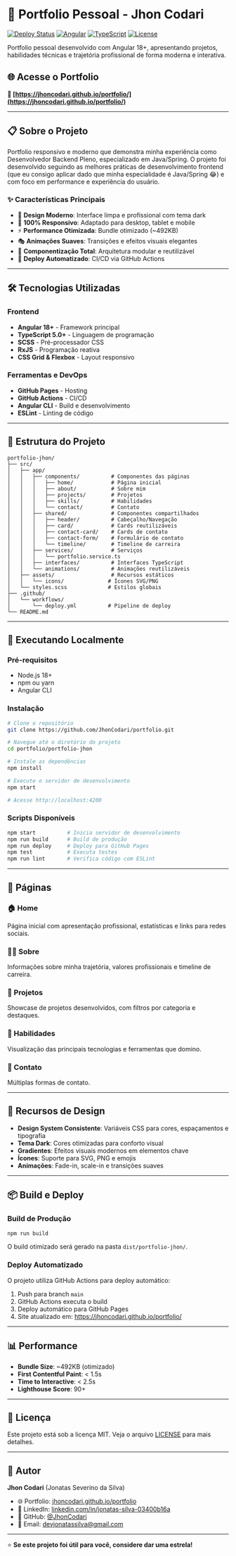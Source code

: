 # 🚀 Portfolio Pessoal - Jhon Codari

[![Deploy Status](https://img.shields.io/badge/deploy-active-success)](https://jhoncodari.github.io/portfolio/)
[![Angular](https://img.shields.io/badge/Angular-18+-red)](https://angular.io/)
[![TypeScript](https://img.shields.io/badge/TypeScript-5.0+-blue)](https://www.typescriptlang.org/)
[![License](https://img.shields.io/badge/license-MIT-green)](LICENSE)

Portfolio pessoal desenvolvido com Angular 18+, apresentando projetos, habilidades técnicas e trajetória profissional de forma moderna e interativa.

## 🌐 Acesse o Portfolio

**🔗 [https://jhoncodari.github.io/portfolio/](https://jhoncodari.github.io/portfolio/)**

---

## 📋 Sobre o Projeto

Portfolio responsivo e moderno que demonstra minha experiência como Desenvolvedor Backend Pleno, especializado em Java/Spring. O projeto foi desenvolvido seguindo as melhores práticas de desenvolvimento frontend (que eu consigo aplicar dado que minha especialidade é Java/Spring 😂) e com foco em performance e experiência do usuário.

### ✨ Características Principais

- 🎨 **Design Moderno**: Interface limpa e profissional com tema dark
- 📱 **100% Responsivo**: Adaptado para desktop, tablet e mobile
- ⚡ **Performance Otimizada**: Bundle otimizado (~492KB)
- 🎭 **Animações Suaves**: Transições e efeitos visuais elegantes
- 🧩 **Componentização Total**: Arquitetura modular e reutilizável
- 🔄 **Deploy Automatizado**: CI/CD via GitHub Actions

---

## 🛠️ Tecnologias Utilizadas

### Frontend
- **Angular 18+** - Framework principal
- **TypeScript 5.0+** - Linguagem de programação
- **SCSS** - Pré-processador CSS
- **RxJS** - Programação reativa
- **CSS Grid & Flexbox** - Layout responsivo

### Ferramentas e DevOps
- **GitHub Pages** - Hosting
- **GitHub Actions** - CI/CD
- **Angular CLI** - Build e desenvolvimento
- **ESLint** - Linting de código

---

## 📂 Estrutura do Projeto

```
portfolio-jhon/
├── src/
│   ├── app/
│   │   ├── components/          # Componentes das páginas
│   │   │   ├── home/            # Página inicial
│   │   │   ├── about/           # Sobre mim
│   │   │   ├── projects/        # Projetos
│   │   │   ├── skills/          # Habilidades
│   │   │   └── contact/         # Contato
│   │   ├── shared/              # Componentes compartilhados
│   │   │   ├── header/          # Cabeçalho/Navegação
│   │   │   ├── card/            # Cards reutilizáveis
│   │   │   ├── contact-card/    # Cards de contato
│   │   │   ├── contact-form/    # Formulário de contato
│   │   │   └── timeline/        # Timeline de carreira
│   │   ├── services/            # Serviços
│   │   │   └── portfolio.service.ts
│   │   ├── interfaces/          # Interfaces TypeScript
│   │   └── animations/          # Animações reutilizáveis
│   ├── assets/                  # Recursos estáticos
│   │   └── icons/              # Ícones SVG/PNG
│   └── styles.scss             # Estilos globais
├── .github/
│   └── workflows/
│       └── deploy.yml          # Pipeline de deploy
└── README.md
```

---

## 🚀 Executando Localmente

### Pré-requisitos

- Node.js 18+
- npm ou yarn
- Angular CLI

### Instalação

```bash
# Clone o repositório
git clone https://github.com/JhonCodari/portfolio.git

# Navegue até o diretório do projeto
cd portfolio/portfolio-jhon

# Instale as dependências
npm install

# Execute o servidor de desenvolvimento
npm start

# Acesse http://localhost:4200
```

### Scripts Disponíveis

```bash
npm start          # Inicia servidor de desenvolvimento
npm run build      # Build de produção
npm run deploy     # Deploy para GitHub Pages
npm test           # Executa testes
npm run lint       # Verifica código com ESLint
```

---

## 📄 Páginas

### 🏠 Home
Página inicial com apresentação profissional, estatísticas e links para redes sociais.

### 👨‍💻 Sobre
Informações sobre minha trajetória, valores profissionais e timeline de carreira.

### 💼 Projetos
Showcase de projetos desenvolvidos, com filtros por categoria e destaques.

### 🎯 Habilidades
Visualização das principais tecnologias e ferramentas que domino.

### 📧 Contato
Múltiplas formas de contato.

---

## 🎨 Recursos de Design

- **Design System Consistente**: Variáveis CSS para cores, espaçamentos e tipografia
- **Tema Dark**: Cores otimizadas para conforto visual
- **Gradientes**: Efeitos visuais modernos em elementos chave
- **Ícones**: Suporte para SVG, PNG e emojis
- **Animações**: Fade-in, scale-in e transições suaves

---

## 📦 Build e Deploy

### Build de Produção

```bash
npm run build
```

O build otimizado será gerado na pasta `dist/portfolio-jhon/`.

### Deploy Automatizado

O projeto utiliza GitHub Actions para deploy automático:

1. Push para branch `main`
2. GitHub Actions executa o build
3. Deploy automático para GitHub Pages
4. Site atualizado em: https://jhoncodari.github.io/portfolio/

---

## 📊 Performance

- **Bundle Size**: ~492KB (otimizado)
- **First Contentful Paint**: < 1.5s
- **Time to Interactive**: < 2.5s
- **Lighthouse Score**: 90+

---

## 📝 Licença

Este projeto está sob a licença MIT. Veja o arquivo [LICENSE](LICENSE) para mais detalhes.

---

## 👤 Autor

**Jhon Codari** (Jonatas Severino da Silva)

- 🌐 Portfolio: [jhoncodari.github.io/portfolio](https://jhoncodari.github.io/portfolio/)
- 💼 LinkedIn: [linkedin.com/in/jonatas-silva-03400b16a](https://www.linkedin.com/in/jonatas-silva-03400b16a)
- 🐙 GitHub: [@JhonCodari](https://github.com/JhonCodari)
- 📧 Email: devjonatassilva@gmail.com
---

⭐ **Se este projeto foi útil para você, considere dar uma estrela!**
